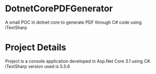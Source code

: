 # DotnetCorePDFGenerator
A small POC in dotnet core to generate PDF through C# code using iTextSharp

# Project Details
Project is a console application developed in Asp.Net Core 3.1 using C#. iTextSharp version used is 5.5.6